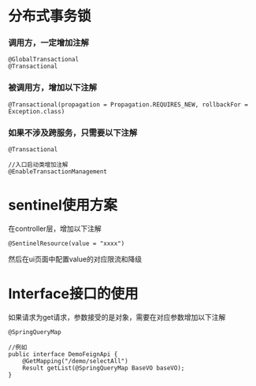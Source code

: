 # 分布式事务锁
### 调用方，一定增加注解 
```  
@GlobalTransactional
@Transactional
```
### 被调用方，增加以下注解
```
@Transactional(propagation = Propagation.REQUIRES_NEW, rollbackFor = Exception.class)
```
### 如果不涉及跨服务，只需要以下注解
```
@Transactional

//入口启动类增加注解
@EnableTransactionManagement
```


# sentinel使用方案
在controller层，增加以下注解
```
@SentinelResource(value = "xxxx")
```
然后在ui页面中配置value的对应限流和降级


# Interface接口的使用
如果请求为get请求，参数接受的是对象，需要在对应参数增加以下注解
```
@SpringQueryMap

//例如
public interface DemoFeignApi {
    @GetMapping("/demo/selectAll")
    Result getList(@SpringQueryMap BaseVO baseVO);
}
```